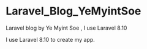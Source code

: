 # Laravel_Blog_YeMyintSoe
Laravel blog by Ye Myint Soe , I use Laravel 8.10

I use Laravel 8.10 to create my app.
